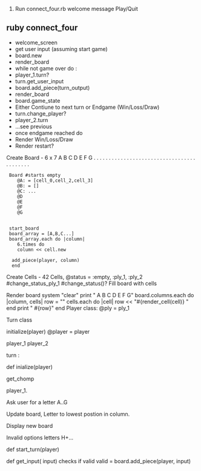 1. Run connect_four.rb
welcome message
Play/Quit




## ruby connect_four

- welcome_screen
- get user input (assuming start game)
- board.new
- render_board
- while not game over do :
- player_1.turn?
- turn.get_user_input
- board.add_piece(turn_output)
- render_board
- board.game_state
- Either Contiune to next turn or Endgame (Win/Loss/Draw)
- turn.change_player?
- player_2.turn
- ...see previous
- once endgame reached do
- Render Win/Loss/Draw
- Render restart?


















Create Board 
     - 6 x 7
     A B C D E F G
     . . . . . . .
     . . . . . . .
     . . . . . . .
     . . . . . . .
     . . . . . . .
     . . . . . . .

     Board #starts empty 
        @A: = [cell_0,cell_2,cell_3]
        @B: = []
        @C: ...
        @D
        @E
        @F
        @G
    

     start_board
     board_array = [A,B,C...]
     board_array.each do |column|  
        6.times do
        column << cell.new
      
      add_piece(player, column)
      end

Create Cells
    - 42 Cells, @status = :empty, :ply_1, :ply_2
    #change_status_ply_1
    #change_status()?
 Fill board with cells
 
Render board
  system "clear"
    print " A  B  C  D  E  F  G" 
    board.columns.each do |column, cells|
      row = ""
      cells.each do |cell|
        row << "#{render_cell(cell)} "
      end
      print " #{row}" 
    end
Player class: 
   @ply = ply_1


Turn class

   initialize(player)
   @player = player


player_1 
player_2

turn :

def inialize(player)

get_chomp

   player_1.

   
   Ask user for a letter A..G

   Update board, Letter to lowest postion in column.

   Display new board

   Invalid options letters H+...

   def start_turn(player)

   def get_input( input)
      checks if valid
         valid = 
            board.add_piece(player, input)
      



  